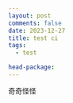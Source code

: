 ```yaml
---
layout: post
comments: false
date: 2023-12-27
title: test ci
tags:
  - test

head-package:
---
```


奇奇怪怪

